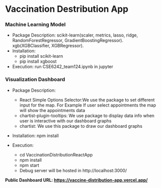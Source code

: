 # Vaccination Destribution App


### Machine Learning Model

* Package Description:  scikit-learn(scaler, metrics, lasso, ridge, RandomForestRegressor, GradientBoostingRegressor). xgb(XGBClassifier, XGBRegressor).
* Installation: 
  * pip install scikit-learn
  * pip install xgboost
* Execution: run CSE6242_team124.ipynb in jupyter

### Visualization Dashboard

* Package Description:
  * React Simple Options Selector:We use the package to set different input for the map. For Example If user select appointments the map will show the appointments data
  * chartist-plugin-tooltips: We use package to display data info when user is interactive with our dashboard graphs
  * chartist: We use this package to draw our dashboard graphs

* Installation: npm install
* Execution: 
  * cd VaccinationDistributionReactApp
  * npm install
  * npm start
  * Debug server will be hosted in http://localhost:3000/


**Public Dashboard URL: https://vaccine-distribution-app.vercel.app/**

